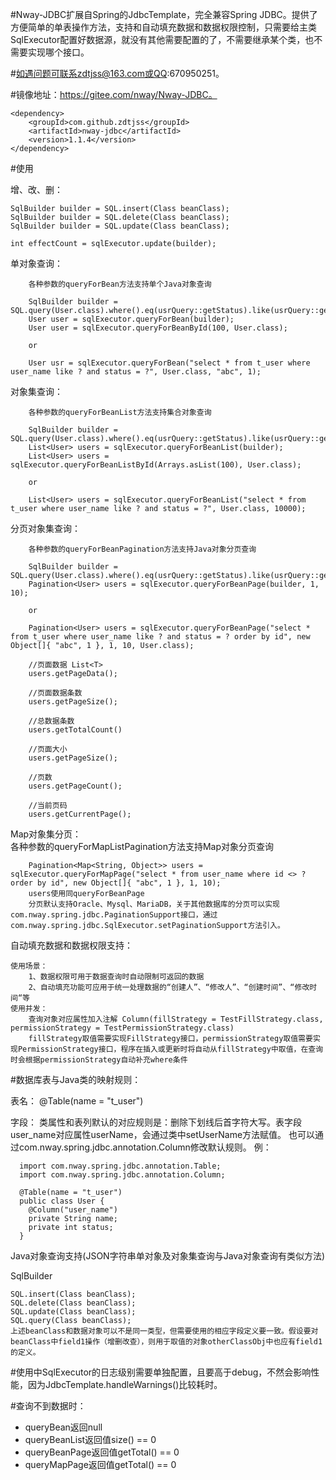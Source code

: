 #Nway-JDBC扩展自Spring的JdbcTemplate，完全兼容Spring JDBC。提供了方便简单的单表操作方法，支持和自动填充数据和数据权限控制，只需要给主类SqlExecutor配置好数据源，就没有其他需要配置的了，不需要继承某个类，也不需要实现哪个接口。

#如遇问题可联系zdtjss@163.com或QQ:670950251。

#镜像地址：https://gitee.com/nway/Nway-JDBC。


	<dependency>
		<groupId>com.github.zdtjss</groupId>
		<artifactId>nway-jdbc</artifactId>
		<version>1.1.4</version>
	</dependency>

#使用

增、改、删：  

	SqlBuilder builder = SQL.insert(Class beanClass);
	SqlBuilder builder = SQL.delete(Class beanClass);
	SqlBuilder builder = SQL.update(Class beanClass);
	
	int effectCount = sqlExecutor.update(builder);
    
单对象查询：
	
        各种参数的queryForBean方法支持单个Java对象查询
		
		SqlBuilder builder = SQL.query(User.class).where().eq(usrQuery::getStatus).like(usrQuery::getName);
        User user = sqlExecutor.queryForBean(builder);
        User user = sqlExecutor.queryForBeanById(100, User.class);
        
        or
        
        User usr = sqlExecutor.queryForBean("select * from t_user where user_name like ? and status = ?", User.class, "abc", 1);
        
对象集查询：
	
        各种参数的queryForBeanList方法支持集合对象查询
        
        SqlBuilder builder = SQL.query(User.class).where().eq(usrQuery::getStatus).like(usrQuery::getName);
        List<User> users = sqlExecutor.queryForBeanList(builder);
        List<User> users = sqlExecutor.queryForBeanListById(Arrays.asList(100), User.class);
        
        or
		
        List<User> users = sqlExecutor.queryForBeanList("select * from t_user where user_name like ? and status = ?", User.class, 10000);
		
分页对象集查询：
	
        各种参数的queryForBeanPagination方法支持Java对象分页查询
		
		SqlBuilder builder = SQL.query(User.class).where().eq(usrQuery::getStatus).like(usrQuery::getName).orderBy(usrQuery::getId);
        Pagination<User> users = sqlExecutor.queryForBeanPage(builder, 1, 10);
        
        or
        
        Pagination<User> users = sqlExecutor.queryForBeanPage("select * from t_user where user_name like ? and status = ? order by id", new Object[]{ "abc", 1 }, 1, 10, User.class);
		
        //页面数据 List<T>
        users.getPageData();
		
        //页面数据条数
        users.getPageSize();
		
        //总数据条数
        users.getTotalCount()
		
        //页面大小
        users.getPageSize();
		
        //页数
        users.getPageCount();
		
        //当前页码
        users.getCurrentPage();
		
Map对象集分页：	
	各种参数的queryForMapListPagination方法支持Map对象分页查询
		
        Pagination<Map<String, Object>> users = sqlExecutor.queryForMapPage("select * from user_name where id <> ? order by id", new Object[]{ "abc", 1 }, 1, 10);
        users使用同queryForBeanPage
		分页默认支持Oracle、Mysql、MariaDB，关于其他数据库的分页可以实现com.nway.spring.jdbc.PaginationSupport接口，通过com.nway.spring.jdbc.SqlExecutor.setPaginationSupport方法引入。

自动填充数据和数据权限支持：

	使用场景： 
		1、数据权限可用于数据查询时自动限制可返回的数据
		2、自动填充功能可应用于统一处理数据的“创建人”、“修改人”、“创建时间”、“修改时间“等
	使用并发：
		查询对象对应属性加入注解 Column(fillStrategy = TestFillStrategy.class, permissionStrategy = TestPermissionStrategy.class) 
		fillStrategy取值需要实现FillStrategy接口，permissionStrategy取值需要实现PermissionStrategy接口，程序在插入或更新时将自动从fillStrategy中取值，在查询时会根据permissionStrategy自动补充where条件

#数据库表与Java类的映射规则：  
   
   表名：
   @Table(name = "t_user")  
   
   字段：
   类属性和表列默认的对应规则是：删除下划线后首字符大写。表字段user_name对应属性userName，会通过类中setUserName方法赋值。
    也可以通过com.nway.spring.jdbc.annotation.Column修改默认规则。
    例：
   
      import com.nway.spring.jdbc.annotation.Table;
      import com.nway.spring.jdbc.annotation.Column;
      
      @Table(name = "t_user")
      public class User {
      	@Column("user_name")
	  	private String name;
	  	private int status;
      }
  
Java对象查询支持(JSON字符串单对象及对象集查询与Java对象查询有类似方法)
  
  SqlBuilder  
   
	SQL.insert(Class beanClass);
	SQL.delete(Class beanClass);
	SQL.update(Class beanClass);
	SQL.query(Class beanClass);
	上述beanClass和数据对象可以不是同一类型，但需要使用的相应字段定义要一致。假设要对beanClass中field1操作（增删改查），则用于取值的对象otherClassObj中也应有field1的定义。   
    

#使用中SqlExecutor的日志级别需要单独配置，且要高于debug，不然会影响性能，因为JdbcTemplate.handleWarnings()比较耗时。

#查询不到数据时：
 <ul>
  <li>queryBean返回null</li>
  <li>queryBeanList返回值size() == 0</li>
  <li>queryBeanPage返回值getTotal() == 0</li>
  <li>queryMapPage返回值getTotal() == 0</li>
 </ul>
